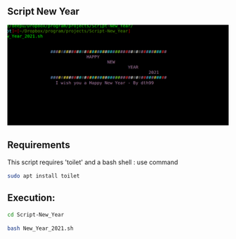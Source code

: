 ## Script New Year 

![](2021.png)

## Requirements

This script requires 'toilet' and a bash shell : use command

```bash
sudo apt install toilet
```

## Execution:

```bash
cd Script-New_Year
```

```bash
bash New_Year_2021.sh
```
